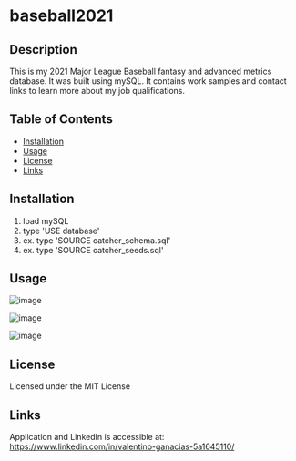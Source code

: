# baseball2021

## Description
This is my 2021 Major League Baseball fantasy and advanced metrics database. It was built using mySQL.  It contains work samples and contact links to learn more about my job qualifications.

## Table of Contents

- [Installation](#installation)
- [Usage](#usage)
- [License](#license)
- [Links](#links)

## Installation

1.  load mySQL
2.  type 'USE database' 
3.  ex. type 'SOURCE catcher_schema.sql'
4.  ex. type 'SOURCE catcher_seeds.sql'

## Usage

![image](https://drive.google.com/file/d/10uYJpQqytnGuSksKe2z10rYm75WytIyh/view)


![image](https://user-images.githubusercontent.com/84544540/132585288-15f3899e-c928-40c9-baed-730366672519.png)


![image](https://user-images.githubusercontent.com/84544540/132585351-78ed1f6a-e072-41d2-b0be-66a3da19e4d1.png)

## License 

Licensed under the MIT License

## Links

Application and LinkedIn is accessible at: https://www.linkedin.com/in/valentino-ganacias-5a1645110/



